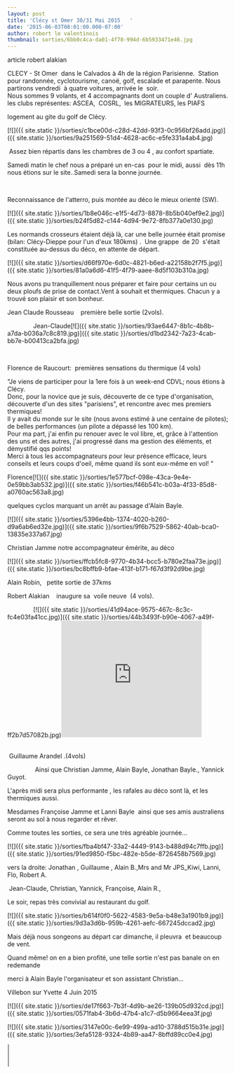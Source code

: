 ```yaml
---
layout: post
title: 'Clécy st Omer 30/31 Mai 2015   '
date: '2015-06-03T08:01:00.000-07:00'
author: robert le valentinois
thumbnail: sorties/6bb0c4ca-da01-4f78-994d-6b5933471e46.jpg
---
```

article robert alakian

 CLECY - St Omer&nbsp; dans le Calvados à 4h de la région Parisienne.&nbsp; Station&nbsp; pour randonnée, cyclotourisme, canoë, golf, escalade et parapente. Nous partirons vendredi&nbsp; à quatre voitures, arrivée le&nbsp; soir.  
 Nous sommes 9 volants, et 4 accompagnants dont un couple d' Australiens.  
 les clubs représentes: ASCEA,&nbsp; COSRL,&nbsp; les MIGRATEURS, les PIAFS

  

 logement au gite du golf de Clécy.&nbsp;&nbsp;

[![]({{ site.static }}/sorties/c1bce00d-c28d-42dd-93f3-0c956bf26add.jpg)]({{ site.static }}/sorties/9a251569-51d4-4628-ac6c-e5fe331a4ab4.jpg)

 &nbsp;Assez bien répartis dans les chambres de 3 ou 4 , au confort spartiate.&nbsp;

  

Samedi matin le chef nous a préparé un en-cas &nbsp;pour le midi, aussi &nbsp;dès 11h nous étions sur le site..Samedi sera la bonne journée.

 &nbsp;&nbsp;

 Reconnaissance de l'atterro, puis montée au déco le mieux orienté (SW).

[![]({{ site.static }}/sorties/1b8e046c-e1f5-4d73-8878-8b5b040ef9e2.jpg)]({{ site.static }}/sorties/b24f5d82-c144-4d94-9e72-8fb377a0e130.jpg)

  

 Les normands crosseurs étaient déjà là, car une belle journée était promise (bilan: Clécy-Dieppe pour l'un d'eux 180kms) .&nbsp; Une grappe&nbsp; de 20&nbsp; s'était constituée au-dessus du déco, en attente de départ.  

[![]({{ site.static }}/sorties/d66f970e-6d0c-4821-b6ed-a22158b2f7f5.jpg)]({{ site.static }}/sorties/81a0a6d6-41f5-4f79-aaee-8d5f103b310a.jpg)
  
 Nous avons pu tranquillement nous préparer et faire pour certains un ou deux ploufs de prise de contact.Vent à souhait et thermiques. Chacun y a trouvé son plaisir et son bonheur.  
  
Jean Claude Rousseau &nbsp;&nbsp; première belle sortie (2vols).

&nbsp;&nbsp;&nbsp;&nbsp;&nbsp;&nbsp;&nbsp;&nbsp;&nbsp;&nbsp;&nbsp;&nbsp;&nbsp;&nbsp; Jean-Claude[![]({{ site.static }}/sorties/93ae6447-8b1c-4b8b-a7da-b036a7c8c819.jpg)]({{ site.static }}/sorties/d1bd2342-7a23-4cab-bb7e-b00413ca2bfa.jpg)

&nbsp;&nbsp;&nbsp;&nbsp;&nbsp;&nbsp;&nbsp;&nbsp;&nbsp;&nbsp;&nbsp;&nbsp;&nbsp;&nbsp;&nbsp; &nbsp;

 Florence de Raucourt:&nbsp; premières sensations du thermique (4 vols)  

 "Je viens de participer pour la 1ere fois à un week-end CDVL; nous étions à Clécy.  
 Donc, pour la novice que je suis, découverte de ce type d'organisation, découverte d'un des sites "parisiens", et rencontre avec mes premiers thermiques!  
 Il y avait du monde sur le site (nous avons estimé à une centaine de pilotes); de belles performances (un pilote a dépassé les 100 km).  
 Pour ma part, j'ai enfin pu renouer avec le vol libre, et, grâce à l'attention des uns et des autres, j'ai progressé dans ma gestion des éléments, et démystifié qqs points!  
 Merci à tous les accompagnateurs pour leur présence efficace, leurs conseils et leurs coups d'oeil, même quand ils sont eux-même en vol! "  

 Florence[![]({{ site.static }}/sorties/1e577bcf-098e-43ca-9e4e-0e59bb3ab532.jpg)]({{ site.static }}/sorties/f46b541c-b03a-4f33-85d8-a0760ac563a8.jpg)

  
 quelques cyclos marquant un arrêt au passage d'Alain Bayle.  

[![]({{ site.static }}/sorties/5396e4bb-1374-4020-b260-d9a6ab6ed32e.jpg)]({{ site.static }}/sorties/9f6b7529-5862-40ab-bca0-13835e337a67.jpg)
  
 Christian Jamme notre accompagnateur émérite, au déco  

[![]({{ site.static }}/sorties/ffcb5fc8-9770-4b34-bcc5-b780e2faa73e.jpg)]({{ site.static }}/sorties/bc8bffb9-bfae-413f-b171-f67d3f92d9be.jpg)
  
  

 Alain Robin,&nbsp;&nbsp; petite sortie de 37kms  
  
 Robert Alakian&nbsp;&nbsp;&nbsp; inaugure sa&nbsp; voile neuve&nbsp; (4 vols).

&nbsp;&nbsp;&nbsp;&nbsp;&nbsp;&nbsp;&nbsp;&nbsp;&nbsp;&nbsp;&nbsp;&nbsp;&nbsp;&nbsp;&nbsp;[![]({{ site.static }}/sorties/41d94ace-9575-467c-8c3c-fc4e03fa41cc.jpg)]({{ site.static }}/sorties/44b3493f-b90e-4067-a49f-ff2b7d57082b.jpg)<iframe allowfullscreen class="YOUTUBE-iframe-video" data-thumbnail-src="https://i.ytimg.com/vi/GyFqlQsdW8w/0.jpg" frameborder="0" height="266" src="https://www.youtube.com/embed/GyFqlQsdW8w?feature=player_embedded" width="320"></iframe>

&nbsp;&nbsp;&nbsp;&nbsp;&nbsp;&nbsp;&nbsp;&nbsp;&nbsp;&nbsp;&nbsp;&nbsp;&nbsp;&nbsp;&nbsp;&nbsp;  
&nbsp;Guillaume Arandel .(4vols)

&nbsp;&nbsp;&nbsp;&nbsp;&nbsp;&nbsp;&nbsp;&nbsp;&nbsp;&nbsp;&nbsp;&nbsp;&nbsp;&nbsp;&nbsp; Ainsi que Christian Jamme, Alain Bayle, Jonathan Bayle., Yannick Guyot.

 L'après midi sera plus performante , les rafales au déco sont là, et les thermiques aussi.

  

 Mesdames Françoise Jamme et Lanni Bayle&nbsp; ainsi que ses amis australiens seront au sol à nous regarder et rêver.

 Comme toutes les sorties, ce sera une très agréable journée…

[![]({{ site.static }}/sorties/fba4bf47-33a2-4449-9143-b488d94c7ffb.jpg)]({{ site.static }}/sorties/91ed9850-f5bc-482e-b5de-8726458b7569.jpg)

  

 vers la droite: Jonathan , Guillaume , Alain B.,Mrs and Mr JPS\_Kiwi, Lanni, Flo, Robert A.

 &nbsp;Jean-Claude, Christian, Yannick, Françoise, Alain R.,

 Le soir, repas très convivial au restaurant du golf.&nbsp;

[![]({{ site.static }}/sorties/b614f0f0-5622-4583-9e5a-b48e3a1901b9.jpg)]({{ site.static }}/sorties/9d3a3d6b-959b-4261-aefc-667245dccad2.jpg)

  

 Mais déjà nous songeons au départ car dimanche, il pleuvra&nbsp; et beaucoup de vent.

  

 Quand même! on en a bien profité, une telle sortie n'est pas banale on en redemande

  

 merci à Alain Bayle l'organisateur et son assistant Christian...  
  
Villebon sur Yvette 4 Juin 2015  

[![]({{ site.static }}/sorties/de17f663-7b3f-4d9b-ae26-139b05d932cd.jpg)]({{ site.static }}/sorties/0571fab4-3b6d-47b4-a1c7-d5b9664eea3f.jpg)
  
  
  
[![]({{ site.static }}/sorties/3147e00c-6e99-499a-ad10-3788d515b31e.jpg)]({{ site.static }}/sorties/3efa5128-9324-4b89-aa47-8bffd89cc0e4.jpg)  
  
  
  
  

|   
 |   
 |

  
  
  

